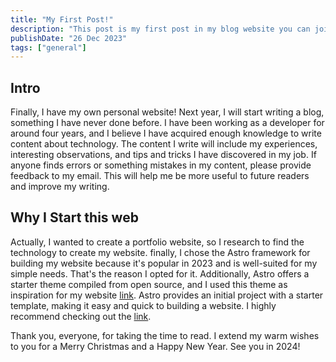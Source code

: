 ```yaml
---
title: "My First Post!"
description: "This post is my first post in my blog website you can join it"
publishDate: "26 Dec 2023"
tags: ["general"]
---
```


## Intro

Finally, I have my own personal website! Next year, I will start writing a blog, something I have never done before. I have been working as a developer for around four years, and I believe I have acquired enough knowledge to write content about technology. The content I write will include my experiences, interesting observations, and tips and tricks I have discovered in my job. If anyone finds errors or something mistakes in my content, please provide feedback to my email. This will help me be more useful to future readers and improve my writing.

## Why I Start this web

Actually, I wanted to create a portfolio website, so I research to find the technology to create my website. finally, I chose the Astro framework for building my website because it's popular in 2023 and is well-suited for my simple needs. That's the reason I opted for it. Additionally, Astro offers a starter theme compiled from open source, and I used this theme as inspiration for my website  [link](https://astro.build/themes/?search=cactus). Astro provides an initial project with a starter template, making it easy and quick to building a website. I highly recommend checking out the [link](https://docs.astro.build/en/install/auto/#starter-templates).

Thank you, everyone, for taking the time to read. I extend my warm wishes to you for a Merry Christmas and a Happy New Year. See you in 2024!
